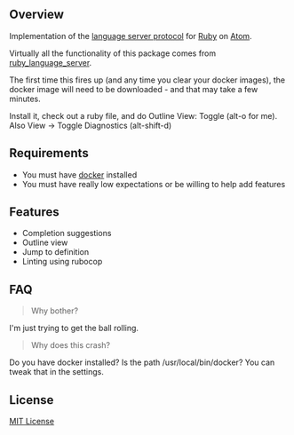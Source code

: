 ## Overview

Implementation of the [language server protocol](https://microsoft.github.io/language-server-protocol/) for [Ruby](https://www.ruby-lang.org/en/) on [Atom](https://atom.io/).

Virtually all the functionality of this package comes from [ruby_language_server](https://github.com/kwerle/ruby_language_server).

The first time this fires up (and any time you clear your docker images), the docker image will need to be downloaded - and that may take a few minutes.

Install it, check out a ruby file, and do Outline View: Toggle (alt-o for me).
Also View -> Toggle Diagnostics (alt-shift-d)

## Requirements

  - You must have [docker](https://www.docker.com/) installed
  - You must have really low expectations or be willing to help add features

## Features

  - Completion suggestions
  - Outline view
  - Jump to definition
  - Linting using rubocop

## FAQ

> Why bother?

I'm just trying to get the ball rolling.  

> Why does this crash?

Do you have docker installed?  Is the path /usr/local/bin/docker?  You can tweak that in the settings.

## License

[MIT License](https://liuderchi.mit-license.org/)
